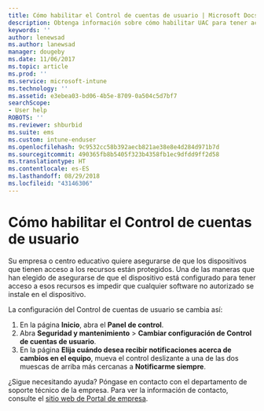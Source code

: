 ```yaml
---
title: Cómo habilitar el Control de cuentas de usuario | Microsoft Docs
description: Obtenga información sobre cómo habilitar UAC para tener acceso a los recursos de la empresa.
keywords: ''
author: lenewsad
ms.author: lanewsad
manager: dougeby
ms.date: 11/06/2017
ms.topic: article
ms.prod: ''
ms.service: microsoft-intune
ms.technology: ''
ms.assetid: e3ebea03-bd06-4b5e-8709-0a504c5d7bf7
searchScope:
- User help
ROBOTS: ''
ms.reviewer: shburbid
ms.suite: ems
ms.custom: intune-enduser
ms.openlocfilehash: 9c9532cc58b392aecb821ae38e8e4d284d971b7d
ms.sourcegitcommit: 490365fb8b5405f323b4358fb1ec9dfdd9ff2d58
ms.translationtype: HT
ms.contentlocale: es-ES
ms.lasthandoff: 08/29/2018
ms.locfileid: "43146306"
---
```

# <a name="how-to-enable-user-access-control"></a>Cómo habilitar el Control de cuentas de usuario

Su empresa o centro educativo quiere asegurarse de que los dispositivos que tienen acceso a los recursos están protegidos. Una de las maneras que han elegido de asegurarse de que el dispositivo está configurado para tener acceso a esos recursos es impedir que cualquier software no autorizado se instale en el dispositivo.

La configuración del Control de cuentas de usuario se cambia así:

1. En la página **Inicio**, abra el **Panel de control**.
2. Abra **Seguridad y mantenimiento** > **Cambiar configuración de Control de cuentas de usuario**.
3. En la página **Elija cuándo desea recibir notificaciones acerca de cambios en el equipo**, mueva el control deslizante a una de las dos muescas de arriba más cercanas a **Notificarme siempre**.

¿Sigue necesitando ayuda? Póngase en contacto con el departamento de soporte técnico de la empresa. Para ver la información de contacto, consulte el [sitio web de Portal de empresa](https://go.microsoft.com/fwlink/?linkid=2010980).
